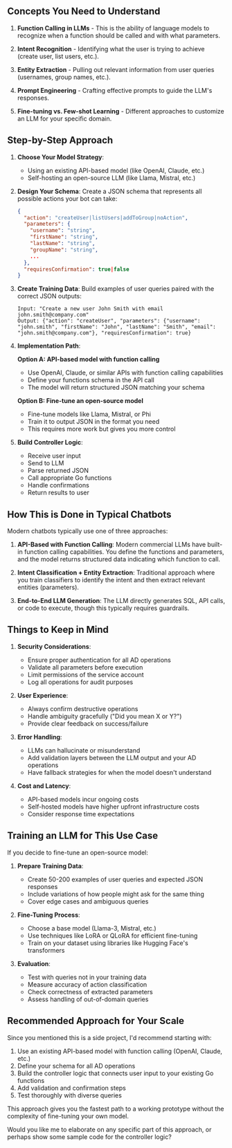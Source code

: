 
## Concepts You Need to Understand

1. **Function Calling in LLMs** - This is the ability of language models to recognize when a function should be called and with what parameters.

2. **Intent Recognition** - Identifying what the user is trying to achieve (create user, list users, etc.).

3. **Entity Extraction** - Pulling out relevant information from user queries (usernames, group names, etc.).

4. **Prompt Engineering** - Crafting effective prompts to guide the LLM's responses.

5. **Fine-tuning vs. Few-shot Learning** - Different approaches to customize an LLM for your specific domain.

## Step-by-Step Approach

1. **Choose Your Model Strategy**:
   - Using an existing API-based model (like OpenAI, Claude, etc.)
   - Self-hosting an open-source LLM (like Llama, Mistral, etc.)

2. **Design Your Schema**:
   Create a JSON schema that represents all possible actions your bot can take:
   ```json
   {
     "action": "createUser|listUsers|addToGroup|noAction",
     "parameters": {
       "username": "string",
       "firstName": "string",
       "lastName": "string",
       "groupName": "string",
       ...
     },
     "requiresConfirmation": true|false
   }
   ```

3. **Create Training Data**:
   Build examples of user queries paired with the correct JSON outputs:
   ```
   Input: "Create a new user John Smith with email john.smith@company.com"
   Output: {"action": "createUser", "parameters": {"username": "john.smith", "firstName": "John", "lastName": "Smith", "email": "john.smith@company.com"}, "requiresConfirmation": true}
   ```

4. **Implementation Path**:
   
   **Option A: API-based model with function calling**
   - Use OpenAI, Claude, or similar APIs with function calling capabilities
   - Define your functions schema in the API call
   - The model will return structured JSON matching your schema

   **Option B: Fine-tune an open-source model**
   - Fine-tune models like Llama, Mistral, or Phi
   - Train it to output JSON in the format you need
   - This requires more work but gives you more control

5. **Build Controller Logic**:
   - Receive user input
   - Send to LLM
   - Parse returned JSON
   - Call appropriate Go functions
   - Handle confirmations
   - Return results to user

## How This is Done in Typical Chatbots

Modern chatbots typically use one of three approaches:

1. **API-Based with Function Calling**: Modern commercial LLMs have built-in function calling capabilities. You define the functions and parameters, and the model returns structured data indicating which function to call.

2. **Intent Classification + Entity Extraction**: Traditional approach where you train classifiers to identify the intent and then extract relevant entities (parameters).

3. **End-to-End LLM Generation**: The LLM directly generates SQL, API calls, or code to execute, though this typically requires guardrails.

## Things to Keep in Mind

1. **Security Considerations**:
   - Ensure proper authentication for all AD operations
   - Validate all parameters before execution
   - Limit permissions of the service account
   - Log all operations for audit purposes

2. **User Experience**:
   - Always confirm destructive operations
   - Handle ambiguity gracefully ("Did you mean X or Y?")
   - Provide clear feedback on success/failure

3. **Error Handling**:
   - LLMs can hallucinate or misunderstand
   - Add validation layers between the LLM output and your AD operations
   - Have fallback strategies for when the model doesn't understand

4. **Cost and Latency**:
   - API-based models incur ongoing costs
   - Self-hosted models have higher upfront infrastructure costs
   - Consider response time expectations

## Training an LLM for This Use Case

If you decide to fine-tune an open-source model:

1. **Prepare Training Data**:
   - Create 50-200 examples of user queries and expected JSON responses
   - Include variations of how people might ask for the same thing
   - Cover edge cases and ambiguous queries

2. **Fine-Tuning Process**:
   - Choose a base model (Llama-3, Mistral, etc.)
   - Use techniques like LoRA or QLoRA for efficient fine-tuning
   - Train on your dataset using libraries like Hugging Face's transformers

3. **Evaluation**:
   - Test with queries not in your training data
   - Measure accuracy of action classification
   - Check correctness of extracted parameters
   - Assess handling of out-of-domain queries

## Recommended Approach for Your Scale

Since you mentioned this is a side project, I'd recommend starting with:

1. Use an existing API-based model with function calling (OpenAI, Claude, etc.)
2. Define your schema for all AD operations
3. Build the controller logic that connects user input to your existing Go functions
4. Add validation and confirmation steps
5. Test thoroughly with diverse queries

This approach gives you the fastest path to a working prototype without the complexity of fine-tuning your own model.

Would you like me to elaborate on any specific part of this approach, or perhaps show some sample code for the controller logic?
